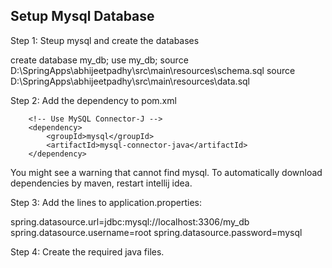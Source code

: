 Setup Mysql Database
---------------------------
Step 1: Steup mysql and create the databases

create database my_db;
use my_db;
source D:\SpringApps\abhijeetpadhy\src\main\resources\schema.sql
source D:\SpringApps\abhijeetpadhy\src\main\resources\data.sql

Step 2: Add the dependency to pom.xml

		<!-- Use MySQL Connector-J -->
		<dependency>
			<groupId>mysql</groupId>
			<artifactId>mysql-connector-java</artifactId>
		</dependency>

You might see a warning that cannot find mysql. To automatically download dependencies 
by maven, restart intellij idea.

Step 3: Add the lines to application.properties:

spring.datasource.url=jdbc:mysql://localhost:3306/my_db
spring.datasource.username=root
spring.datasource.password=mysql

Step 4: Create the required java files.

